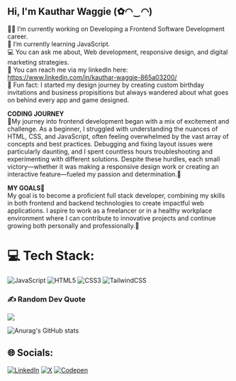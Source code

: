 ## Hi, I'm Kauthar Waggie (✿◠‿◠)

🐱‍🏍 I’m currently working on Developing a Frontend Software Development career.</br>
🌷 I’m currently learning JavaScript.</br>
💻 You can ask me about, Web development, responsive design, and digital marketing strategies.</br>
📧 You can reach me via my linkedIn here: https://www.linkedin.com/in/kauthar-waggie-865a03200/</br>
🎠 Fun fact: I started my design journey by creating custom birthday invitations and business propisitions but always wandered about what goes on behind every app and game designed.</br>

<b> CODING JOURNEY</b> </br>
🌼My journey into frontend development began with a mix of excitement and challenge. As a beginner, I struggled with understanding the nuances of HTML, CSS, and JavaScript, often feeling overwhelmed by the vast array of concepts and best practices. Debugging and fixing layout issues were particularly daunting, and I spent countless hours troubleshooting and experimenting with different solutions. Despite these hurdles, each small victory—whether it was making a responsive design work or creating an interactive feature—fueled my passion and determination.🤞</br>

<b>MY GOALS💟</b> </br>
My goal is to become a proficient full stack developer, combining my skills in both frontend and backend technologies to create impactful web applications. I aspire to work as a freelancer or in a healthy workplace environment where I can contribute to innovative projects and continue growing both personally and professionally.🦋</br>

# 💻 Tech Stack:
![JavaScript](https://img.shields.io/badge/javascript-%23323330.svg?style=for-the-badge&logo=javascript&logoColor=%23F7DF1E) ![HTML5](https://img.shields.io/badge/html5-%23E34F26.svg?style=for-the-badge&logo=html5&logoColor=white) ![CSS3](https://img.shields.io/badge/css3-%231572B6.svg?style=for-the-badge&logo=css3&logoColor=white) ![TailwindCSS](https://img.shields.io/badge/tailwindcss-%2338B2AC.svg?style=for-the-badge&logo=tailwind-css&logoColor=white)

### ✍️ Random Dev Quote
![](https://quotes-github-readme.vercel.app/api?type=horizontal&theme=tokyonight)

<!-- Proudly created with GPRM ( https://gprm.itsvg.in ) -->

![Anurag's GitHub stats](https://github-readme-stats.vercel.app/api?username=Kauthar-waggie&theme=panda&show_icons=true)
## 🌐 Socials:
[![LinkedIn](https://img.shields.io/badge/LinkedIn-%230077B5.svg?logo=linkedin&logoColor=white)](https://linkedin.com/in/https://www.linkedin.com/in/kauthar-waggie-865a03200/) [![X](https://img.shields.io/badge/X-black.svg?logo=X&logoColor=white)](https://x.com/https://x.com/kautharwaggie1) [![Codepen](https://img.shields.io/badge/Codepen-000000?style=for-the-badge&logo=codepen&logoColor=white)](https://codepen.io/https://codepen.io/Kauthar-Waggie) 
